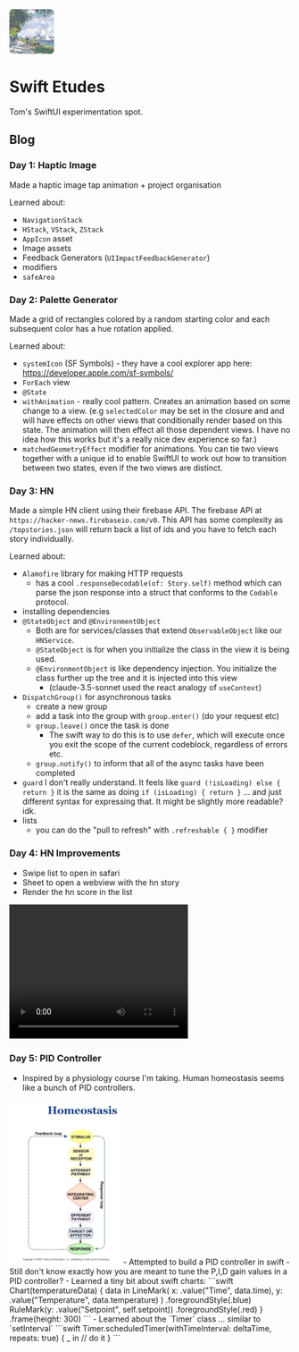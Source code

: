 <img src="./assets/icon.png" width="80px" height="80px" />

# Swift Etudes

Tom's SwiftUI experimentation spot.

## Blog

### Day 1: Haptic Image

Made a haptic image tap animation + project organisation

Learned about:
- `NavigationStack`
- `HStack`, `VStack`, `ZStack`
- `AppIcon` asset
- Image assets
- Feedback Generators (`UIImpactFeedbackGenerator`)
- modifiers
- `safeArea`

### Day 2: Palette Generator

Made a grid of rectangles colored by a random starting color and each subsequent color has a hue rotation applied.

Learned about:
- `systemIcon` (SF Symbols) - they have a cool explorer app here: https://developer.apple.com/sf-symbols/
- `ForEach` view
- `@State`
- `withAnimation` - really cool pattern. Creates an animation based on some change to a view. (e.g `selectedColor` may be set in the closure and and will have effects on other views that conditionally render based on this state. The animation will then effect all those dependent views. I have no idea how this works but it's a really nice dev experience so far.)
- `matchedGeometryEffect` modifier for animations. You can tie two views together with a unique id to enable SwiftUI to work out how to transition between two states, even if the two views are distinct.

### Day 3: HN

Made a simple HN client using their firebase API. The firebase API at `https://hacker-news.firebaseio.com/v0`. This API has some complexity as `/topstories.json` will return back a list of ids and you have to fetch each story individually. 

Learned about:
- `Alamofire` library for making HTTP requests
    - has a cool `.responseDecodable(of: Story.self)` method which can parse the json response into a struct that conforms to the `Codable` protocol.
- installing dependencies
- `@StateObject` and `@EnvironmentObject`
    - Both are for services/classes that extend `ObservableObject` like our `HNService`.
    - `@StateObject` is for when you initialize the class in the view it is being used.
    - `@EnvironmentObject` is like dependency injection. You initialize the class further up the tree and it is injected into this view
        - (claude-3.5-sonnet used the react analogy of `useContext`)
- `DispatchGroup()` for asynchronous tasks
    - create a new group
    - add a task into the group with `group.enter()` (do your request etc)
    - `group.leave()` once the task is done
        - The swift way to do this is to use `defer`, which will execute once you exit the scope of the current codeblock, regardless of errors etc.
    - `group.notify()` to inform that all of the async tasks have been completed
- `guard` I don't really understand. It feels like `guard (!isLoading) else { return }` it is the same as doing `if (isLoading) { return }` ... and just different syntax for expressing that. It might be slightly more readable? idk.
- lists
    - you can do the "pull to refresh" with `.refreshable { }` modifier

### Day 4: HN Improvements

- Swipe list to open in safari
- Sheet to open a webview with the hn story
- Render the hn score in the list

<video width="320" height="240" controls>
  <source src="./assets/3_tophn.MP4" type="video/mp4">
  Your browser does not support the video tag.
</video>

### Day 5: PID Controller

- Inspired by a physiology course I'm taking. Human homeostasis seems like a bunch of PID controllers.
<img src="./assets/homeostasis.png" width="200px" />
- Attempted to build a PID controller in swift
- Still don't know exactly how you are meant to tune the P,I,D gain values in a PID controller?
- Learned a tiny bit about swift charts:
```swift
Chart(temperatureData) { data in
    LineMark(
        x: .value("Time", data.time),
        y: .value("Temperature", data.temperature)
    )
    .foregroundStyle(.blue)
    RuleMark(y: .value("Setpoint", self.setpoint))
        .foregroundStyle(.red)
}
.frame(height: 300)
```
- Learned about the `Timer` class ... similar to `setInterval`
```swift
Timer.scheduledTimer(withTimeInterval: deltaTime, repeats: true) { _ in
    // do it
}
```
